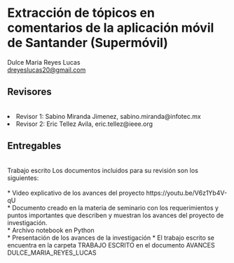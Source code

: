 # Extracción de tópicos en comentarios de la aplicación móvil de Santander (Supermóvil)

Dulce Maria Reyes Lucas</br>
dreyeslucas20@gmail.com

## Revisores
<br>
<li>Revisor 1: Sabino Miranda Jimenez, sabino.miranda@infotec.mx</li>
<li>Revisor 2: Eric Tellez Avila, eric.tellez@ieee.org</li>

## Entregables
<br>
Trabajo escrito
Los documentos incluidos para su revisión son los siguientes:<br>
<br>
    * Video explicativo de los avances del proyecto https://youtu.be/V6z1Yb4V-qU <br>
    * Documento creado en la materia de seminario con los requerimientos y puntos importantes que describen y muestran los avances del proyecto de investigación.<br>
    * Archivo notebook en Python <br>
    * Presentación de los avances de la investigación
    * El trabajo escrito se encuentra en la carpeta TRABAJO ESCRITO en el documento AVANCES DULCE_MARIA_REYES_LUCAS
